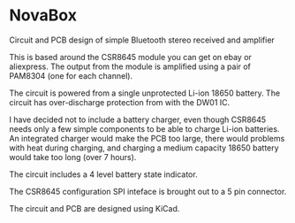 # NovaBox
Circuit and PCB design of simple Bluetooth stereo received and amplifier


This is based around the CSR8645 module you can get on ebay or aliexpress. The output from the module is amplified using a pair of PAM8304 (one for each channel).

The circuit is powered from a single unprotected Li-ion 18650 battery. The circuit has over-discharge protection from with the DW01 IC.

I have decided not to include a battery charger, even though CSR8645 needs only a few simple components to be able to charge Li-ion batteries. An integrated charger would make the PCB too large, there would problems with heat during charging, and charging a medium capacity 18650 battery would take too long (over 7 hours).

The circuit includes a 4 level battery state indicator.

The CSR8645 configuration SPI inteface is brought out to a 5 pin connector.

The circuit and PCB are designed using KiCad.